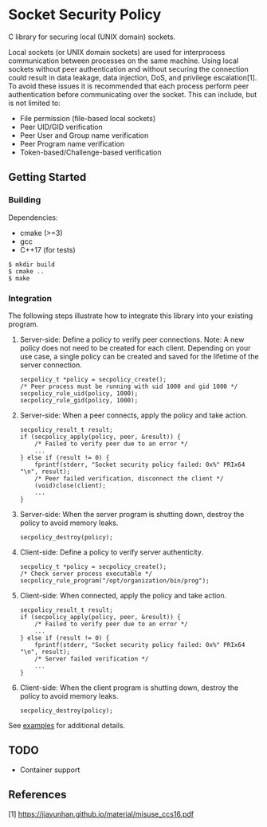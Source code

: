 # Socket Security Policy

C library for securing local (UNIX domain) sockets.

Local sockets (or UNIX domain sockets) are used for interprocess communication between processes on the same machine. Using local sockets without peer authentication and without securing the connection could result in data leakage, data injection, DoS, and privilege escalation[1]. To avoid these issues it is recommended that each process perform peer authentication before communicating over the socket. This can include, but is not limited to:

- File permission (file-based local sockets)
- Peer UID/GID verification
- Peer User and Group name verification
- Peer Program name verification
- Token-based/Challenge-based verification

## Getting Started

### Building

Dependencies:

- cmake (>=3)
- gcc
- C++17 (for tests)

```
$ mkdir build
$ cmake ..
$ make
```

### Integration

The following steps illustrate how to integrate this library into your existing program.

1. Server-side: Define a policy to verify peer connections. Note: A new policy does not need to be created for each client. Depending on your use case, a single policy can be created and saved for the lifetime of the server connection.

    ```
    secpolicy_t *policy = secpolicy_create();
    /* Peer process must be running with uid 1000 and gid 1000 */
    secpolicy_rule_uid(policy, 1000);
    secpolicy_rule_gid(policy, 1000);
    ```

1. Server-side: When a peer connects, apply the policy and take action.

    ```
    secpolicy_result_t result;
    if (secpolicy_apply(policy, peer, &result)) {
        /* Failed to verify peer due to an error */
        ...
    } else if (result != 0) {
        fprintf(stderr, "Socket security policy failed: 0x%" PRIx64 "\n", result);
        /* Peer failed verification, disconnect the client */
        (void)close(client);
        ...
    }
    ```

1. Server-side: When the server program is shutting down, destroy the policy to avoid memory leaks.

    ```
    secpolicy_destroy(policy);
    ```

1. Client-side: Define a policy to verify server authenticity.

    ```
    secpolicy_t *policy = secpolicy_create();
    /* Check server process executable */
    secpolicy_rule_program("/opt/organization/bin/prog");
    ```

1. Client-side: When connected, apply the policy and take action.

    ```
    secpolicy_result_t result;
    if (secpolicy_apply(policy, peer, &result)) {
        /* Failed to verify peer due to an error */
        ...
    } else if (result != 0) {
        fprintf(stderr, "Socket security policy failed: 0x%" PRIx64 "\n", result);
        /* Server failed verification */
        ...
    }
    ```

1. Client-side: When the client program is shutting down, destroy the policy to avoid memory leaks.

    ```
    secpolicy_destroy(policy);
    ```

See [examples](./examples) for additional details.

## TODO

- Container support

## References

[1] https://jiayunhan.github.io/material/misuse_ccs16.pdf
